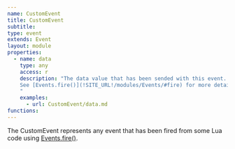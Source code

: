 ```yaml
---
name: CustomEvent
title: CustomEvent
subtitle:
type: event
extends: Event
layout: module
properties:  
  - name: data
    type: any
    access: r
    description: "The data value that has been sended with this event.
    See [Events.fire()](!SITE_URL!/modules/Events/#fire) for more details on this.
    "
    examples:
      - url: CustomEvent/data.md
functions:
---
```


The CustomEvent represents any event that has been fired from some Lua code using
[Events.fire()](/modules/Events/#fire).
